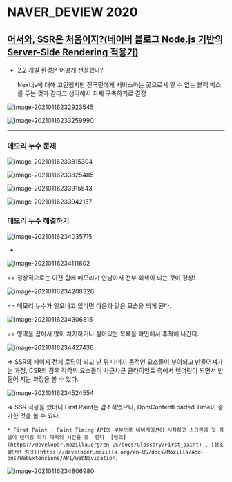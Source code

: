 # NAVER_DEVIEW 2020

## [어서와, SSR은 처음이지?(네이버 블로그 Node.js 기반의 Server-Side Rendering 적용기)](https://tv.naver.com/v/16970015?query=DEVIEW2020&plClips=false:16970966:16971193:16970962:16970571:16970002:16971182:16971189:16971192:16972084:16972095:16971868:16970970:16972091:16969169:16971174:16971290:16972093:16970573:16971854:16971183:16971190:16971859:16971206:16971188:16970960:16968210:16970751:16969155:16971874:16800287:16968266:16969166:16969158:16971856:16971330:16971288:16970015:16969998:16863690:16970759)



* 2.2 개발 환경은 어떻게 선정했나?

  Next.js에 대해 고민했지만 전국민에게 서비스하는 곳으로서 알 수 없는 블랙 박스를 두는 것과 같다고 생각해서  자체 구축하기로 결정

  

![image-20210116232923545](C:\Users\GB\AppData\Roaming\Typora\typora-user-images\image-20210116232923545.png)





![image-20210116233259990](C:\Users\GB\AppData\Roaming\Typora\typora-user-images\image-20210116233259990.png)

---



### 메모리 누수 문제

![image-20210116233815304](C:\Users\GB\AppData\Roaming\Typora\typora-user-images\image-20210116233815304.png)



![image-20210116233825485](C:\Users\GB\AppData\Roaming\Typora\typora-user-images\image-20210116233825485.png)

![image-20210116233915543](C:\Users\GB\AppData\Roaming\Typora\typora-user-images\image-20210116233915543.png)

![image-20210116233942157](C:\Users\GB\AppData\Roaming\Typora\typora-user-images\image-20210116233942157.png)



### 메모리 누수 해결하기

![image-20210116234035715](C:\Users\GB\AppData\Roaming\Typora\typora-user-images\image-20210116234035715.png)

* 

![image-20210116234111802](C:\Users\GB\AppData\Roaming\Typora\typora-user-images\image-20210116234111802.png)

=> 정상적으로는 이전 힙에 메모리가 안남아서 전부 회색이 되는 것이 정상!

![image-20210116234208326](C:\Users\GB\AppData\Roaming\Typora\typora-user-images\image-20210116234208326.png)

=> 메모리 누수가 일오나고 있다면 다음과 같은 모습을 띄게 된다.

![image-20210116234306815](C:\Users\GB\AppData\Roaming\Typora\typora-user-images\image-20210116234306815.png)

=> 영역을 잡아서 많이 차지하거나 살아있는 목록을 확인해서 추적해 나간다.



![image-20210116234427436](C:\Users\GB\AppData\Roaming\Typora\typora-user-images\image-20210116234427436.png)

=> SSR의 페이지 전체 로딩이 되고 난 뒤 나머지 동적인 요소들이 부여되고 만들어져가는 과정, CSR의 경우 각각의 요소들이 차근차근 클라이언트 측에서 렌더링이 되면서 만들어 지는 과정을 볼 수 있다.

![image-20210116234524554](C:\Users\GB\AppData\Roaming\Typora\typora-user-images\image-20210116234524554.png)

=> SSR 적용을 했더니 First Paint는 감소하였으나, DomContentLoaded Time이 증가한 것을 볼 수 있다.

	* First Paint : Paint Timing API의 부분으로 네비게이션이 시작하고 스크린에 첫 픽셀이 렌더링 되기 까지의 시간을 뜻	한다. [링크](https://developer.mozilla.org/en-US/docs/Glossary/First_paint) , [참조할만한 링크](https://developer.mozilla.org/en-US/docs/Mozilla/Add-ons/WebExtensions/API/webNavigation)

![image-20210116234806980](C:\Users\GB\AppData\Roaming\Typora\typora-user-images\image-20210116234806980.png)